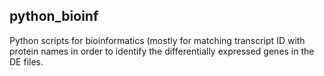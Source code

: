 ##  python_bioinf

Python scripts for bioinformatics (mostly for matching transcript ID with protein names 
in order to identify the differentially expressed genes in the DE files. 
